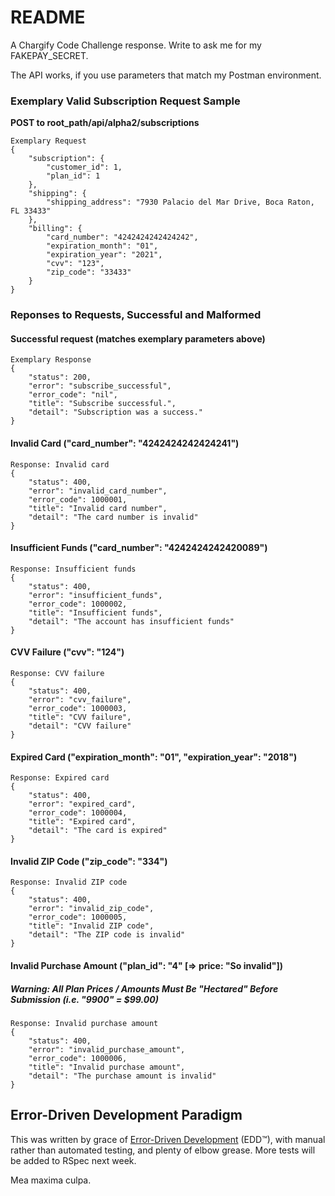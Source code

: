 # README

A Chargify Code Challenge response. Write to ask me for my FAKEPAY_SECRET. 

The API works, if you use parameters that match my Postman environment. 

### Exemplary Valid Subscription Request Sample

__POST to root_path/api/alpha2/subscriptions__
```
Exemplary Request
{	
	"subscription": {
		"customer_id": 1,
		"plan_id": 1
	},
	"shipping": {
		"shipping_address": "7930 Palacio del Mar Drive, Boca Raton, FL 33433"
	},
	"billing": {
		"card_number": "4242424242424242",
		"expiration_month": "01",
		"expiration_year": "2021",
		"cvv": "123",
		"zip_code": "33433"
	}
}
```

### Reponses to Requests, Successful and Malformed

#### Successful request (matches exemplary parameters above)
```
Exemplary Response
{
    "status": 200,
    "error": "subscribe_successful",
    "error_code": "nil",
    "title": "Subscribe successful.",
    "detail": "Subscription was a success."
}
```

#### Invalid Card ("card_number": "4242424242424241")
```
Response: Invalid card
{
    "status": 400,
    "error": "invalid_card_number",
    "error_code": 1000001,
    "title": "Invalid card number",
    "detail": "The card number is invalid"
}
```
#### Insufficient Funds ("card_number": "4242424242420089")
```
Response: Insufficient funds
{
    "status": 400,
    "error": "insufficient_funds",
    "error_code": 1000002,
    "title": "Insufficient funds",
    "detail": "The account has insufficient funds"
}
```
#### CVV Failure ("cvv": "124")
```
Response: CVV failure
{
    "status": 400,
    "error": "cvv_failure",
    "error_code": 1000003,
    "title": "CVV failure",
    "detail": "CVV failure"
}
```
#### Expired Card ("expiration_month": "01", "expiration_year": "2018")
```
Response: Expired card
{
    "status": 400,
    "error": "expired_card",
    "error_code": 1000004,
    "title": "Expired card",
    "detail": "The card is expired"
}
```
#### Invalid ZIP Code ("zip_code": "334")
```
Response: Invalid ZIP code
{
    "status": 400,
    "error": "invalid_zip_code",
    "error_code": 1000005,
    "title": "Invalid ZIP code",
    "detail": "The ZIP code is invalid"
}
```
#### Invalid Purchase Amount ("plan_id": "4" [=> price: "So invalid"])
##### Warning: All Plan Prices / Amounts Must Be "Hectared" Before Submission (i.e. "9900" = $99.00)
```
Response: Invalid purchase amount
{
    "status": 400,
    "error": "invalid_purchase_amount",
    "error_code": 1000006,
    "title": "Invalid purchase amount",
    "detail": "The purchase amount is invalid"
}
```

## Error-Driven Development Paradigm

This was written by grace of [Error-Driven Development](https://halogenandtoast.com/error-driven-development/) (EDD™), with manual rather than automated testing, and plenty of elbow grease. More tests will be added to RSpec next week.

Mea maxima culpa.